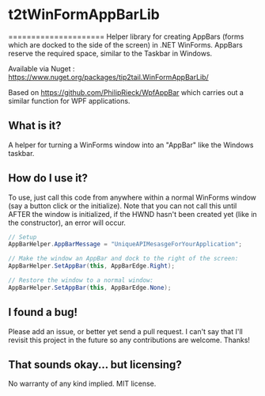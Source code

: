 # t2tWinFormAppBarLib
=====================
Helper library for creating AppBars (forms which are docked to the side of the screen) in .NET WinForms.  AppBars reserve the required space, similar to the Taskbar in Windows.

Available via Nuget : https://www.nuget.org/packages/tip2tail.WinFormAppBarLib/

Based on https://github.com/PhilipRieck/WpfAppBar which carries out a similar function for WPF applications.

What is it?
----------
A helper for turning a WinForms window into an "AppBar" like the Windows taskbar.

How do I use it?
----------------
To use, just call this code from anywhere within a normal WinForms window (say a button click or the initialize). Note that you can not call this until AFTER the window is initialized, if the HWND hasn't been created yet (like in the constructor), an error will occur.

```C#
// Setup
AppBarHelper.AppBarMessage = "UniqueAPIMesasgeForYourApplication";

// Make the window an AppBar and dock to the right of the screen:
AppBarHelper.SetAppBar(this, AppBarEdge.Right);

// Restore the window to a normal window:
AppBarHelper.SetAppBar(this, AppBarEdge.None);
```

I found a bug!
--------------
Please add an issue, or better yet send a pull request.  I can't say that I'll revisit this project in the future so any contributions are welcome.
Thanks!

That sounds okay... but licensing?
----------------------------------
No warranty of any kind implied.  MIT license.
